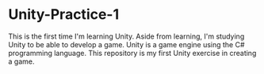 # Unity-Practice-1
This is the first time I'm learning Unity. Aside from learning, I'm studying Unity to be able to develop a game. Unity is a game engine using the C# programming language. This repository is my first Unity exercise in creating a game.
